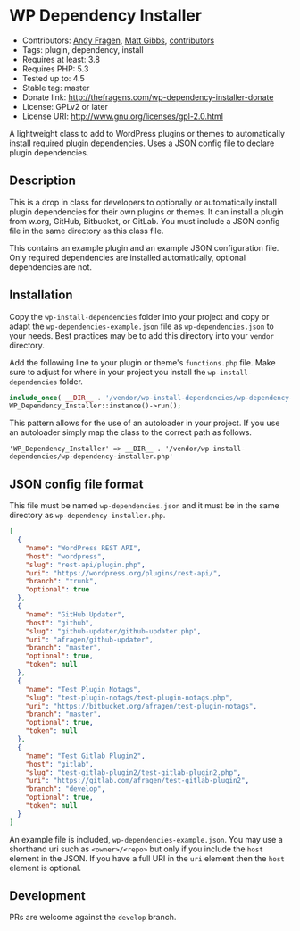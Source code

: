 # WP Dependency Installer
* Contributors: [Andy Fragen](https://github.com/afragen), [Matt Gibbs](https://github.com/mgibbs189), [contributors](https://github.com/afragen/wp-dependency-installer/graphs/contributors)
* Tags: plugin, dependency, install
* Requires at least: 3.8
* Requires PHP: 5.3
* Tested up to: 4.5
* Stable tag: master
* Donate link: http://thefragens.com/wp-dependency-installer-donate
* License: GPLv2 or later
* License URI: http://www.gnu.org/licenses/gpl-2.0.html

A lightweight class to add to WordPress plugins or themes to automatically install required plugin dependencies. Uses a JSON config file to declare plugin dependencies.

## Description

This is a drop in class for developers to optionally or automatically install plugin dependencies for their own plugins or themes. It can install a plugin from w.org, GitHub, Bitbucket, or GitLab. You must include a JSON config file in the same directory as this class file.

This contains an example plugin and an example JSON configuration file. Only required dependencies are installed automatically, optional dependencies are not.

## Installation

Copy the `wp-install-dependencies` folder into your project and copy or adapt the `wp-dependencies-example.json` file as `wp-dependencies.json` to your needs. Best practices may be to add this directory into your `vendor` directory.

Add the following line to your plugin or theme's `functions.php` file. Make sure to adjust for where in your project you install the `wp-install-dependencies` folder.

```php
include_once( __DIR__ . '/vendor/wp-install-dependencies/wp-dependency-installer.php' );
WP_Dependency_Installer::instance()->run();
```

This pattern allows for the use of an autoloader in your project. If you use an autoloader simply map the class to the correct path as follows.

`'WP_Dependency_Installer' => __DIR__ . '/vendor/wp-install-dependencies/wp-dependency-installer.php'`

## JSON config file format

This file must be named `wp-dependencies.json` and it must be in the same directory as `wp-dependency-installer.php`.

```json
[
  {
    "name": "WordPress REST API",
    "host": "wordpress",
    "slug": "rest-api/plugin.php",
    "uri": "https://wordpress.org/plugins/rest-api/",
    "branch": "trunk",
    "optional": true
  },
  {
    "name": "GitHub Updater",
    "host": "github",
    "slug": "github-updater/github-updater.php",
    "uri": "afragen/github-updater",
    "branch": "master",
    "optional": true,
    "token": null
  },
  {
    "name": "Test Plugin Notags",
    "slug": "test-plugin-notags/test-plugin-notags.php",
    "uri": "https://bitbucket.org/afragen/test-plugin-notags",
    "branch": "master",
    "optional": true,
    "token": null
  },
  {
    "name": "Test Gitlab Plugin2",
    "host": "gitlab",
    "slug": "test-gitlab-plugin2/test-gitlab-plugin2.php",
    "uri": "https://gitlab.com/afragen/test-gitlab-plugin2",
    "branch": "develop",
    "optional": true,
    "token": null
  }
]
```
An example file is included, `wp-dependencies-example.json`. You may use a shorthand uri such as `<owner>/<repo>` but only if you include the `host` element in the JSON. If you have a full URI in the `uri` element then the `host` element is optional.

## Development

PRs are welcome against the `develop` branch.
